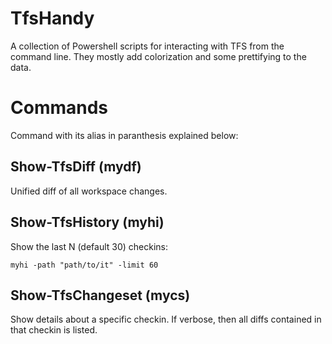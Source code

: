TfsHandy
========

A collection of Powershell scripts for interacting with TFS from the
command line. They mostly add colorization and some prettifying to the
data.

Commands
========
Command with its alias in paranthesis explained below:

Show-TfsDiff (mydf)
---------------------
Unified diff of all workspace changes.
   
Show-TfsHistory (myhi)
----------------------
Show the last N (default 30) checkins:

    myhi -path "path/to/it" -limit 60
    
Show-TfsChangeset (mycs)
------------------------
Show details about a specific checkin. If verbose, then all diffs
contained in that checkin is listed.
